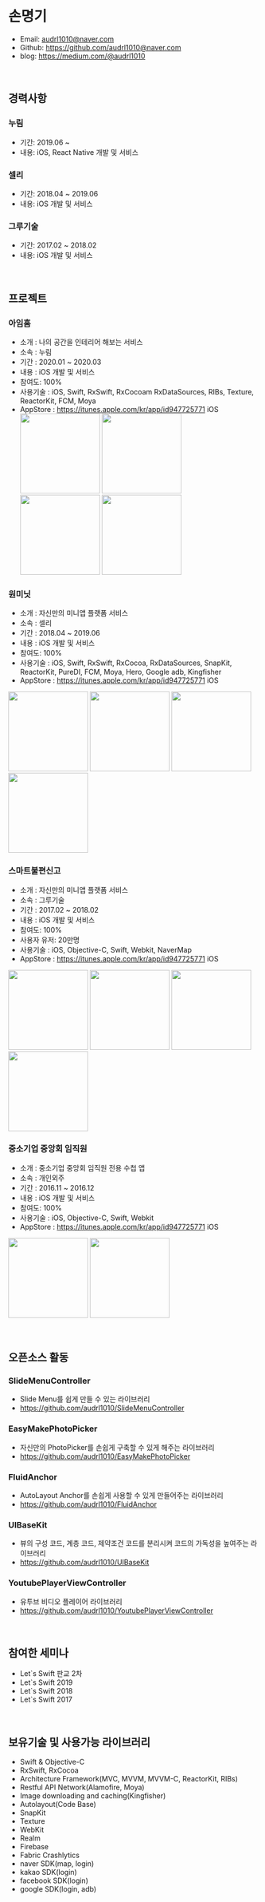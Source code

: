# 손명기

- Email: audrl1010@naver.com
- Github: https://github.com/audrl1010@naver.com
- blog: https://medium.com/@audrl1010

<br>

## 경력사항

### 누림

- 기간: 2019.06 ~
- 내용: iOS, React Native 개발 및 서비스

### 셀리

- 기간: 2018.04 ~ 2019.06
- 내용: iOS 개발 및 서비스

### 그루기술

- 기간: 2017.02 ~ 2018.02
- 내용: iOS 개발 및 서비스

<br>

## 프로젝트

### 아임홈

- 소개 : 나의 공간을 인테리어 해보는 서비스
- 소속 : 누림
- 기간 : 2020.01 ~ 2020.03
- 내용 : iOS 개발 및 서비스
- 참여도: 100%
- 사용기술 : iOS, Swift, RxSwift, RxCocoam RxDataSources, RIBs, Texture, ReactorKit, FCM, Moya
- AppStore : https://itunes.apple.com/kr/app/id947725771
  iOS
  <img src="images/omi1.jpg" width="160"/> <img src="images/omi2.jpg" width="160"/> <img src="images/omi3.jpg" width="160"/> <img src="images/omi4.jpg" width="160"/>

### 원미닛

- 소개 : 자신만의 미니앱 플랫폼 서비스
- 소속 : 셀리
- 기간 : 2018.04 ~ 2019.06
- 내용 : iOS 개발 및 서비스
- 참여도: 100%
- 사용기술 : iOS, Swift, RxSwift, RxCocoa, RxDataSources, SnapKit, ReactorKit, PureDI, FCM, Moya, Hero, Google adb, Kingfisher
- AppStore : https://itunes.apple.com/kr/app/id947725771
  iOS

<img src="images/aimhome1.png" width="160"/> <img src="images/aimhome2.png" width="160"/> <img src="images/aimhome3.png" width="160"/> <img src="images/aimhome4.png" width="160"/>

### 스마트불편신고

- 소개 : 자신만의 미니앱 플랫폼 서비스
- 소속 : 그루기술
- 기간 : 2017.02 ~ 2018.02
- 내용 : iOS 개발 및 서비스
- 참여도: 100%
- 사용자 유저: 20만명
- 사용기술 : iOS, Objective-C, Swift, Webkit, NaverMap
- AppStore : https://itunes.apple.com/kr/app/id947725771
  iOS

<img src="images/ssr1.png" width="160"/> <img src="images/ssr2.png" width="160"/> <img src="images/ssr3.png" width="160"/> <img src="images/ssr4.png" width="160"/>

### 중소기업 중앙회 임직원

- 소개 : 중소기업 중앙회 임직원 전용 수첩 앱
- 소속 : 개인외주
- 기간 : 2016.11 ~ 2016.12
- 내용 : iOS 개발 및 서비스
- 참여도: 100%
- 사용기술 : iOS, Objective-C, Swift, Webkit
- AppStore : https://itunes.apple.com/kr/app/id947725771
  iOS

<img src="images/diary1.jpg" width="160"/> <img src="images/diary2.jpg" width="160"/>

<br>

## 오픈소스 활동

### SlideMenuController

- Slide Menu를 쉽게 만들 수 있는 라이브러리
- https://github.com/audrl1010/SlideMenuController

### EasyMakePhotoPicker

- 자신만의 PhotoPicker를 손쉽게 구축할 수 있게 해주는 라이브러리
- https://github.com/audrl1010/EasyMakePhotoPicker

### FluidAnchor

- AutoLayout Anchor를 손쉽게 사용할 수 있게 만들어주는 라이브러리
- https://github.com/audrl1010/FluidAnchor

### UIBaseKit

- 뷰의 구성 코드, 계층 코드, 제약조건 코드를 분리시켜 코드의 가독성을 높여주는 라이브러리
- https://github.com/audrl1010/UIBaseKit

### YoutubePlayerViewController

- 유투브 비디오 플레이어 라이브러리
- https://github.com/audrl1010/YoutubePlayerViewController

<br>

## 참여한 세미나

- Let`s Swift 판교 2차
- Let`s Swift 2019
- Let`s Swift 2018
- Let`s Swift 2017

<br>

## 보유기술 및 사용가능 라이브러리

- Swift & Objective-C
- RxSwift, RxCocoa
- Architecture Framework(MVC, MVVM, MVVM-C, ReactorKit, RIBs)
- Restful API Network(Alamofire, Moya)
- Image downloading and caching(Kingfisher)
- Autolayout(Code Base)
- SnapKit
- Texture
- WebKit
- Realm
- Firebase
- Fabric Crashlytics
- naver SDK(map, login)
- kakao SDK(login)
- facebook SDK(login)
- google SDK(login, adb)
